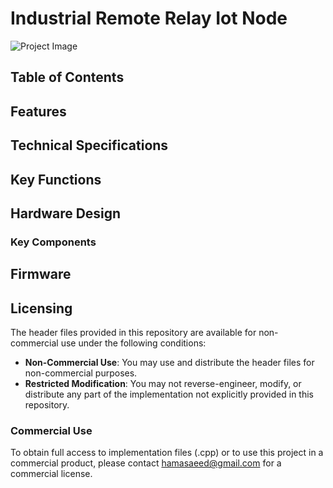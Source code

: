 # Industrial Remote Relay Iot Node

![Project Image](https://drive.google.com/uc?export=view&id=13Z9Qlndbxtt3gBqZVN8rsX3_ZsiT0FdY)

## Table of Contents

## Features

## Technical Specifications

## Key Functions

## Hardware Design

### Key Components

## Firmware

## Licensing
The header files provided in this repository are available for non-commercial use under the following conditions:

- **Non-Commercial Use**: You may use and distribute the header files for non-commercial purposes.
- **Restricted Modification**: You may not reverse-engineer, modify, or distribute any part of the implementation not explicitly provided in this repository.

### Commercial Use
To obtain full access to implementation files (.cpp) or to use this project in a commercial product, please contact [hamasaeed@gmail.com](mailto:hamasaeed888@gmail.com) for a commercial license.
